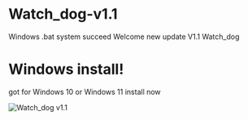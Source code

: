 # Watch_dog-v1.1
Windows .bat system succeed  Welcome new update V1.1 Watch_dog 

# Windows install!
got for Windows 10 or Windows 11 install now

![Watch_dog v1.1](https://github.com/Anthonyili230409/Watch_dog-v1.1/commit/0a17f3b5f704c81effeb72a3e705c477034dbf8e)
